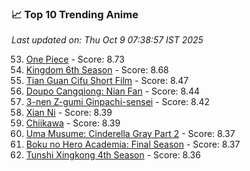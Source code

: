### 📈 Top 10 Trending Anime

*Last updated on: Thu Oct  9 07:38:57 IST 2025*

53. [One Piece](https://myanimelist.net/anime/21) - Score: 8.73
71. [Kingdom 6th Season](https://myanimelist.net/anime/61517) - Score: 8.68
169. [Tian Guan Cifu Short Film](https://myanimelist.net/anime/60988) - Score: 8.47
184. [Doupo Cangqiong: Nian Fan](https://myanimelist.net/anime/51039) - Score: 8.44
191. [3-nen Z-gumi Ginpachi-sensei](https://myanimelist.net/anime/54757) - Score: 8.42
221. [Xian Ni](https://myanimelist.net/anime/55809) - Score: 8.39
218. [Chiikawa](https://myanimelist.net/anime/50250) - Score: 8.39
240. [Uma Musume: Cinderella Gray Part 2](https://myanimelist.net/anime/61930) - Score: 8.37
232. [Boku no Hero Academia: Final Season](https://myanimelist.net/anime/60098) - Score: 8.37
252. [Tunshi Xingkong 4th Season](https://myanimelist.net/anime/56524) - Score: 8.36
